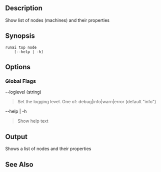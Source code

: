 ## Description

Show list of nodes (machines) and their properties

## Synopsis

    runai top node 
        [--help | -h]

## Options


### Global Flags

--loglevel (string)

>  Set the logging level. One of: debug|info|warn|error (default "info")

--help | -h

>  Show help text

## Output

Shows a list of nodes and their properties

## See Also

